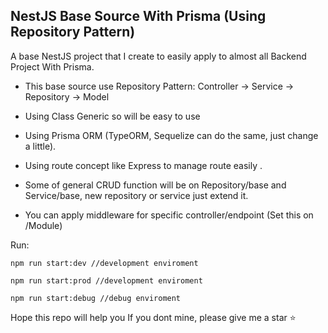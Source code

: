 ## NestJS Base Source With Prisma (Using Repository Pattern)
A base NestJS project that I create to easily apply to almost all Backend Project With Prisma. 
- This base source use Repository Pattern: Controller -> Service -> Repository -> Model
- Using Class Generic so will be easy to use
- Using Prisma ORM (TypeORM, Sequelize can do the same, just change a little).
- Using route concept like Express to manage route easily .
- Some of general CRUD function will be on Repository/base and Service/base, new repository or service just extend it.

- You can apply middleware for specific controller/endpoint (Set this on /Module)


Run:
```
npm run start:dev //development enviroment

npm run start:prod //development enviroment

npm run start:debug //debug enviroment
```

Hope this repo will help you 
If you dont mine, please give me a star ⭐
